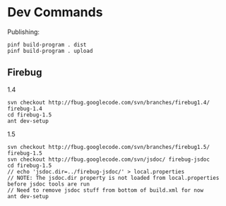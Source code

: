 
Dev Commands
============

Publishing:

    pinf build-program . dist
    pinf build-program . upload


Firebug
-------

1.4

    svn checkout http://fbug.googlecode.com/svn/branches/firebug1.4/ firebug-1.4
    cd firebug-1.5
    ant dev-setup

1.5

    svn checkout http://fbug.googlecode.com/svn/branches/firebug1.5/ firebug-1.5
    svn checkout http://fbug.googlecode.com/svn/jsdoc/ firebug-jsdoc
    cd firebug-1.5
    // echo 'jsdoc.dir=../firebug-jsdoc/' > local.properties
    // NOTE: The jsdoc.dir property is not loaded from local.properties before jsdoc tools are run
    // Need to remove jsdoc stuff from bottom of build.xml for now
    ant dev-setup
